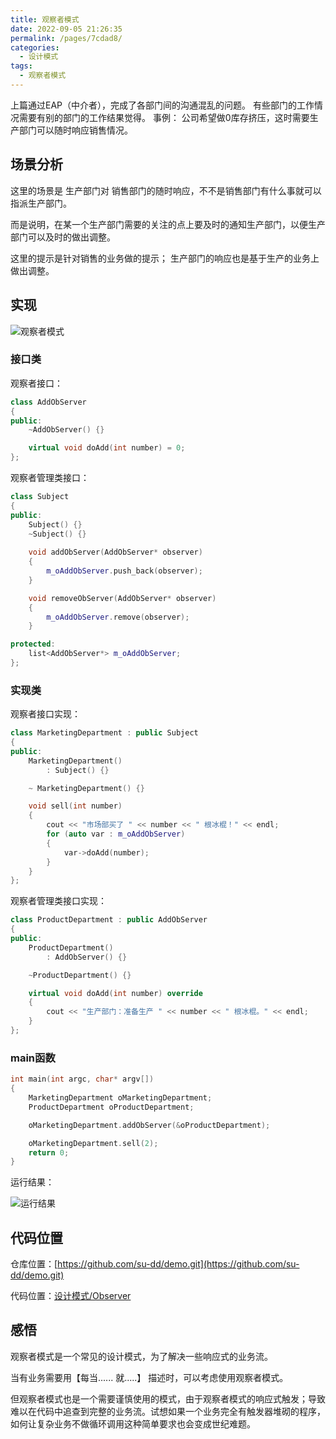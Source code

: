 ```yaml
---
title: 观察者模式
date: 2022-09-05 21:26:35
permalink: /pages/7cdad8/
categories:
  - 设计模式
tags:
  - 观察者模式
---
```

上篇通过EAP（中介者），完成了各部门间的沟通混乱的问题。
有些部门的工作情况需要有别的部门的工作结果觉得。
事例：
公司希望做0库存挤压，这时需要生产部门可以随时响应销售情况。

<!-- more -->

## 场景分析

这里的场景是 生产部门对 销售部门的随时响应，不不是销售部门有什么事就可以指派生产部门。

而是说明，在某一个生产部门需要的关注的点上要及时的通知生产部门，以便生产部门可以及时的做出调整。

这里的提示是针对销售的业务做的提示； 生产部门的响应也是基于生产的业务上做出调整。

## 实现

![观察者模式](https://cdn.jsdelivr.net/gh/su-dd/cdn/博客/知识总结/设计模式/观察者模式.drawio.png)

### 接口类

观察者接口：

```c++
class AddObServer
{
public:
	~AddObServer() {}

	virtual void doAdd(int number) = 0;
};
```

观察者管理类接口：
```c++
class Subject
{
public:
	Subject() {}
	~Subject() {}
	
	void addObServer(AddObServer* observer)
	{
		m_oAddObServer.push_back(observer);
	}

	void removeObServer(AddObServer* observer)
	{
		m_oAddObServer.remove(observer);
	}

protected:
	list<AddObServer*> m_oAddObServer;
};
```

### 实现类
观察者接口实现：
```c++
class MarketingDepartment : public Subject
{
public:
	MarketingDepartment()
		: Subject() {}

	~ MarketingDepartment() {}

	void sell(int number)
	{
		cout << "市场部买了 " << number << " 根冰棍！" << endl;
		for (auto var : m_oAddObServer)
		{
			var->doAdd(number);
		}
	}
};
```

观察者管理类接口实现：
```c++
class ProductDepartment : public AddObServer
{
public:
	ProductDepartment()
		: AddObServer() {}

	~ProductDepartment() {}

	virtual void doAdd(int number) override
	{
		cout << "生产部门：准备生产 " << number << " 根冰棍。" << endl;
	}
};
```

### main函数
```c++
int main(int argc, char* argv[])
{
	MarketingDepartment oMarketingDepartment;
	ProductDepartment oProductDepartment;

	oMarketingDepartment.addObServer(&oProductDepartment);

	oMarketingDepartment.sell(2);
	return 0;
}
```
运行结果：

![运行结果](https://cdn.jsdelivr.net/gh/su-dd/cdn/博客/202209132252201.png)

## 代码位置

仓库位置：[https://github.com/su-dd/demo.git](https://github.com/su-dd/demo.git)

代码位置：[设计模式/Observer](https://github.com/su-dd/demo/tree/main/设计模式/Observer)

## 感悟

观察者模式是一个常见的设计模式，为了解决一些响应式的业务流。

当有业务需要用【每当...... 就.....】 描述时，可以考虑使用观察者模式。

但观察者模式也是一个需要谨慎使用的模式，由于观察者模式的响应式触发；导致难以在代码中追查到完整的业务流。试想如果一个业务完全有触发器堆砌的程序，如何让复杂业务不做循环调用这种简单要求也会变成世纪难题。

